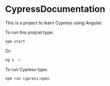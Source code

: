 # CypressDocumentation

This is a project to learn Cypress using Angular.

To run this projcet type:

```bash
npm start
```

Or:

```bash
ng s -o
```

To run Cypress type:

```bash
npm run cypress:open
```
